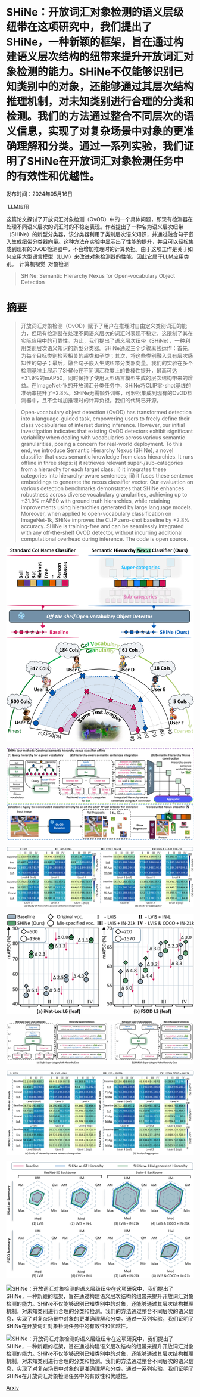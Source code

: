 # SHiNe：开放词汇对象检测的语义层级纽带在这项研究中，我们提出了SHiNe，一种新颖的框架，旨在通过构建语义层次结构的纽带来提升开放词汇对象检测的能力。SHiNe不仅能够识别已知类别中的对象，还能够通过其层次结构推理机制，对未知类别进行合理的分类和检测。我们的方法通过整合不同层次的语义信息，实现了对复杂场景中对象的更准确理解和分类。通过一系列实验，我们证明了SHiNe在开放词汇对象检测任务中的有效性和优越性。

发布时间：2024年05月16日

`LLM应用

这篇论文探讨了开放词汇对象检测（OvOD）中的一个具体问题，即现有检测器在处理不同语义层次的词汇时的不稳定表现。作者提出了一种名为语义层次纽带（SHiNe）的新型分类器，该分类器利用了类别层次语义知识，并通过融合句子嵌入生成纽带分类器向量。这种方法在实验中显示出了性能的提升，并且可以轻松集成到现有的OvOD检测器中，不会增加推理时的计算负担。由于这项工作是关于如何应用大型语言模型（LLM）来改进对象检测器的性能，因此它属于LLM应用类别。` `计算机视觉` `对象检测`

> SHiNe: Semantic Hierarchy Nexus for Open-vocabulary Object Detection

# 摘要

> 开放词汇对象检测（OvOD）赋予了用户在推理时自由定义类别词汇的能力，但现有检测器在处理不同语义层次的词汇时表现不稳定，这限制了其在实际应用中的可靠性。为此，我们提出了语义层次纽带（SHiNe），一种利用类别层次语义知识的新型分类器。SHiNe通过三个步骤离线运作：首先，为每个目标类别检索相关的超类和子类；其次，将这些类别融入具有层次感知性的句子；最后，融合句子嵌入生成纽带分类器向量。我们的实验在多个检测基准上展示了SHiNe在不同词汇粒度上的鲁棒性提升，最高可达+31.9%的mAP50，同时保持了使用大型语言模型生成的层次结构带来的增益。在ImageNet-1k的开放词汇分类任务中，SHiNe将CLIP零-shot基线的准确率提升了+2.8%。SHiNe无需额外训练，可轻松集成到现有的OvOD检测器中，且不会增加推理时的计算负担。我们的代码已开源。

> Open-vocabulary object detection (OvOD) has transformed detection into a language-guided task, empowering users to freely define their class vocabularies of interest during inference. However, our initial investigation indicates that existing OvOD detectors exhibit significant variability when dealing with vocabularies across various semantic granularities, posing a concern for real-world deployment. To this end, we introduce Semantic Hierarchy Nexus (SHiNe), a novel classifier that uses semantic knowledge from class hierarchies. It runs offline in three steps: i) it retrieves relevant super-/sub-categories from a hierarchy for each target class; ii) it integrates these categories into hierarchy-aware sentences; iii) it fuses these sentence embeddings to generate the nexus classifier vector. Our evaluation on various detection benchmarks demonstrates that SHiNe enhances robustness across diverse vocabulary granularities, achieving up to +31.9% mAP50 with ground truth hierarchies, while retaining improvements using hierarchies generated by large language models. Moreover, when applied to open-vocabulary classification on ImageNet-1k, SHiNe improves the CLIP zero-shot baseline by +2.8% accuracy. SHiNe is training-free and can be seamlessly integrated with any off-the-shelf OvOD detector, without incurring additional computational overhead during inference. The code is open source.

![SHiNe：开放词汇对象检测的语义层级纽带在这项研究中，我们提出了SHiNe，一种新颖的框架，旨在通过构建语义层次结构的纽带来提升开放词汇对象检测的能力。SHiNe不仅能够识别已知类别中的对象，还能够通过其层次结构推理机制，对未知类别进行合理的分类和检测。我们的方法通过整合不同层次的语义信息，实现了对复杂场景中对象的更准确理解和分类。通过一系列实验，我们证明了SHiNe在开放词汇对象检测任务中的有效性和优越性。](../../../paper_images/2405.10053/x1.png)

![SHiNe：开放词汇对象检测的语义层级纽带在这项研究中，我们提出了SHiNe，一种新颖的框架，旨在通过构建语义层次结构的纽带来提升开放词汇对象检测的能力。SHiNe不仅能够识别已知类别中的对象，还能够通过其层次结构推理机制，对未知类别进行合理的分类和检测。我们的方法通过整合不同层次的语义信息，实现了对复杂场景中对象的更准确理解和分类。通过一系列实验，我们证明了SHiNe在开放词汇对象检测任务中的有效性和优越性。](../../../paper_images/2405.10053/x2.png)

![SHiNe：开放词汇对象检测的语义层级纽带在这项研究中，我们提出了SHiNe，一种新颖的框架，旨在通过构建语义层次结构的纽带来提升开放词汇对象检测的能力。SHiNe不仅能够识别已知类别中的对象，还能够通过其层次结构推理机制，对未知类别进行合理的分类和检测。我们的方法通过整合不同层次的语义信息，实现了对复杂场景中对象的更准确理解和分类。通过一系列实验，我们证明了SHiNe在开放词汇对象检测任务中的有效性和优越性。](../../../paper_images/2405.10053/x3.png)

![SHiNe：开放词汇对象检测的语义层级纽带在这项研究中，我们提出了SHiNe，一种新颖的框架，旨在通过构建语义层次结构的纽带来提升开放词汇对象检测的能力。SHiNe不仅能够识别已知类别中的对象，还能够通过其层次结构推理机制，对未知类别进行合理的分类和检测。我们的方法通过整合不同层次的语义信息，实现了对复杂场景中对象的更准确理解和分类。通过一系列实验，我们证明了SHiNe在开放词汇对象检测任务中的有效性和优越性。](../../../paper_images/2405.10053/x4.png)

![SHiNe：开放词汇对象检测的语义层级纽带在这项研究中，我们提出了SHiNe，一种新颖的框架，旨在通过构建语义层次结构的纽带来提升开放词汇对象检测的能力。SHiNe不仅能够识别已知类别中的对象，还能够通过其层次结构推理机制，对未知类别进行合理的分类和检测。我们的方法通过整合不同层次的语义信息，实现了对复杂场景中对象的更准确理解和分类。通过一系列实验，我们证明了SHiNe在开放词汇对象检测任务中的有效性和优越性。](../../../paper_images/2405.10053/x5.png)

![SHiNe：开放词汇对象检测的语义层级纽带在这项研究中，我们提出了SHiNe，一种新颖的框架，旨在通过构建语义层次结构的纽带来提升开放词汇对象检测的能力。SHiNe不仅能够识别已知类别中的对象，还能够通过其层次结构推理机制，对未知类别进行合理的分类和检测。我们的方法通过整合不同层次的语义信息，实现了对复杂场景中对象的更准确理解和分类。通过一系列实验，我们证明了SHiNe在开放词汇对象检测任务中的有效性和优越性。](../../../paper_images/2405.10053/x6.png)

![SHiNe：开放词汇对象检测的语义层级纽带在这项研究中，我们提出了SHiNe，一种新颖的框架，旨在通过构建语义层次结构的纽带来提升开放词汇对象检测的能力。SHiNe不仅能够识别已知类别中的对象，还能够通过其层次结构推理机制，对未知类别进行合理的分类和检测。我们的方法通过整合不同层次的语义信息，实现了对复杂场景中对象的更准确理解和分类。通过一系列实验，我们证明了SHiNe在开放词汇对象检测任务中的有效性和优越性。](../../../paper_images/2405.10053/x7.png)

![SHiNe：开放词汇对象检测的语义层级纽带在这项研究中，我们提出了SHiNe，一种新颖的框架，旨在通过构建语义层次结构的纽带来提升开放词汇对象检测的能力。SHiNe不仅能够识别已知类别中的对象，还能够通过其层次结构推理机制，对未知类别进行合理的分类和检测。我们的方法通过整合不同层次的语义信息，实现了对复杂场景中对象的更准确理解和分类。通过一系列实验，我们证明了SHiNe在开放词汇对象检测任务中的有效性和优越性。](../../../paper_images/2405.10053/x8.png)

![SHiNe：开放词汇对象检测的语义层级纽带在这项研究中，我们提出了SHiNe，一种新颖的框架，旨在通过构建语义层次结构的纽带来提升开放词汇对象检测的能力。SHiNe不仅能够识别已知类别中的对象，还能够通过其层次结构推理机制，对未知类别进行合理的分类和检测。我们的方法通过整合不同层次的语义信息，实现了对复杂场景中对象的更准确理解和分类。通过一系列实验，我们证明了SHiNe在开放词汇对象检测任务中的有效性和优越性。](../../../paper_images/2405.10053/x9.png)

[Arxiv](https://arxiv.org/abs/2405.10053)